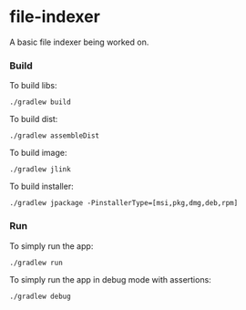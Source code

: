 # file-indexer

A basic file indexer being worked on.

### Build

To build libs:
```shell
./gradlew build
```

To build dist:
```shell
./gradlew assembleDist
```

To build image:
```shell
./gradlew jlink
```

To build installer:
```shell
./gradlew jpackage -PinstallerType=[msi,pkg,dmg,deb,rpm]
```

### Run

To simply run the app:
```shell
./gradlew run
```

To simply run the app in debug mode with assertions:
```shell
./gradlew debug
```
